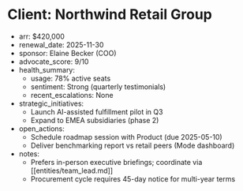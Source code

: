 # Client: Northwind Retail Group
- arr: $420,000
- renewal_date: 2025-11-30
- sponsor: Elaine Becker (COO)
- advocate_score: 9/10
- health_summary:
  - usage: 78% active seats
  - sentiment: Strong (quarterly testimonials)
  - recent_escalations: None
- strategic_initiatives:
  - Launch AI-assisted fulfillment pilot in Q3
  - Expand to EMEA subsidiaries (phase 2)
- open_actions:
  - Schedule roadmap session with Product (due 2025-05-10)
  - Deliver benchmarking report vs retail peers (Mode dashboard)
- notes:
  - Prefers in-person executive briefings; coordinate via [[entities/team_lead.md]]
  - Procurement cycle requires 45-day notice for multi-year terms
